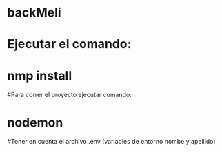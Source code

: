 # backMeli

# Ejecutar el comando:
# nmp install

#Para correr el proyecto ejecutar comando:
# nodemon

#Tener en cuenta el archivo .env (variables de entorno nombe y apellido)
